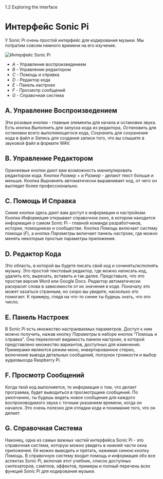 1.2 Exploring the Interface

# Интерфейс Sonic Pi

У Sonic Pi очень простой интерфейс для кодирования музыки. Мы потратим совсем
немного времени на его изучение.

![Интерфейс Sonic Pi](../images/tutorial/GUI.png)

- *A* - Управление воспроизведением
- *B* - Управление редактором
- *C* - Помощь и справка
- *D* - Редактор кода
- *E* - Панель настроек
- *F* - Просмотр сообщений
- *G* - Справочная система

## A. Управление Воспроизведением

Эти розовые кнопки - главные элементы для начала и остановки звука. Есть кнопка
*Выполнить* для запуска кода из редактора, *Остановить* для остановки всего
выполняющегося кода, *Сохранить* для сохранения кода в файл и *Запись* для
создания записи того, что вы слышите в звуковой файл в формате WAV.

## B. Управление Редактором

Оранжевые кнопки дают вам возможность манипулировать редактором кода. Кнопки
*Размер +* и *Размер -* делают текст больше и меньше. Кнопка *Выровнять*
автоматически выравнивает код, от чего он выглядит более профессионально.

## C. Помощь И Справка

Синие кнопки здесь дают вам доступ к информации и настройкам. Кнопка
*Информация* открывает справочное окно, в котором находится информация о самом
Sonic Pi - главной команде разработчиков, истории, помощниках и сообществе.
Кнопка *Помощь* включает систему помощи (*F*), а кнопка *Параметры* включает
панель настроек, где можно менять некоторые простые параметры приложения.

## D. Редактор Кода

Это область, в которой вы будете писать свой код и сочинять/исполнять музыку.
Это простой текстовый редактор, где можно написать код, удалить его, вырезать,
вставить и так далее. Представьте, что это простая версия Word или Google Docs.
Редактор автоматически раскрасит слова в зависимости от их значения в коде.
Поначалу это может казаться странным, но скоро вы увидите, насколько это
помогает. К примеру, глядя на что-то синее ты будешь знать, что это число.

## E. Панель Настроек

В Sonic Pi есть множество настраиваемых параметров. Доступ к ним можно
получить, нажав кнопку *Параметры* в наборе кнопок "Помошь и справка". Она
переключит видимость панели настроек, в которой представлено множество
вариантов, доступных для изменения. Примерами являются режим моно,
инвертированное стерео, включение вывода детальных сообщений, ползунок
громкости и выбор аудиовыхода Raspberry Pi.

## F. Просмотр Сообщений

Когда твой код выполняется, то информация о том, что делает программа, будет
выводиться в просмотрщике сообщений. По умолчанию, ты будешь видеть новое
сообщение для каждого воспроизводимого звука с точным указанием времени, когда
он начался. Это очень полезно для отладки кода и понимание того, что он делает.

## G. Справочная Система

Наконец, одна из самых важных частей интерфейса Sonic Pi - это справочная
система, которую можно увидеть в нижней части окна приложения. Её можно
выводить и прятать, нажимая синюю кнопку *Помощь*. В справочную систему входит
помощь и информация обо все аспектах Sonic Pi, включая этот учебник, список
доступных синтезаторов, сэмплов, эффектов, примеры и полный перечень всех
функций Sonic Pi для кодирования музыки.
